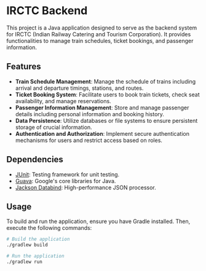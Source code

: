 # IRCTC Backend

This project is a Java application designed to serve as the backend system for IRCTC (Indian Railway Catering and Tourism Corporation). It provides functionalities to manage train schedules, ticket bookings, and passenger information.

## Features

- **Train Schedule Management**: Manage the schedule of trains including arrival and departure timings, stations, and routes.
- **Ticket Booking System**: Facilitate users to book train tickets, check seat availability, and manage reservations.
- **Passenger Information Management**: Store and manage passenger details including personal information and booking history.
- **Data Persistence**: Utilize databases or file systems to ensure persistent storage of crucial information.
- **Authentication and Authorization**: Implement secure authentication mechanisms for users and restrict access based on roles.

## Dependencies

- [JUnit](https://junit.org/): Testing framework for unit testing.
- [Guava](https://github.com/google/guava): Google's core libraries for Java.
- [Jackson Databind](https://github.com/FasterXML/jackson-databind): High-performance JSON processor.

## Usage

To build and run the application, ensure you have Gradle installed. Then, execute the following commands:

```bash
# Build the application
./gradlew build

# Run the application
./gradlew run
